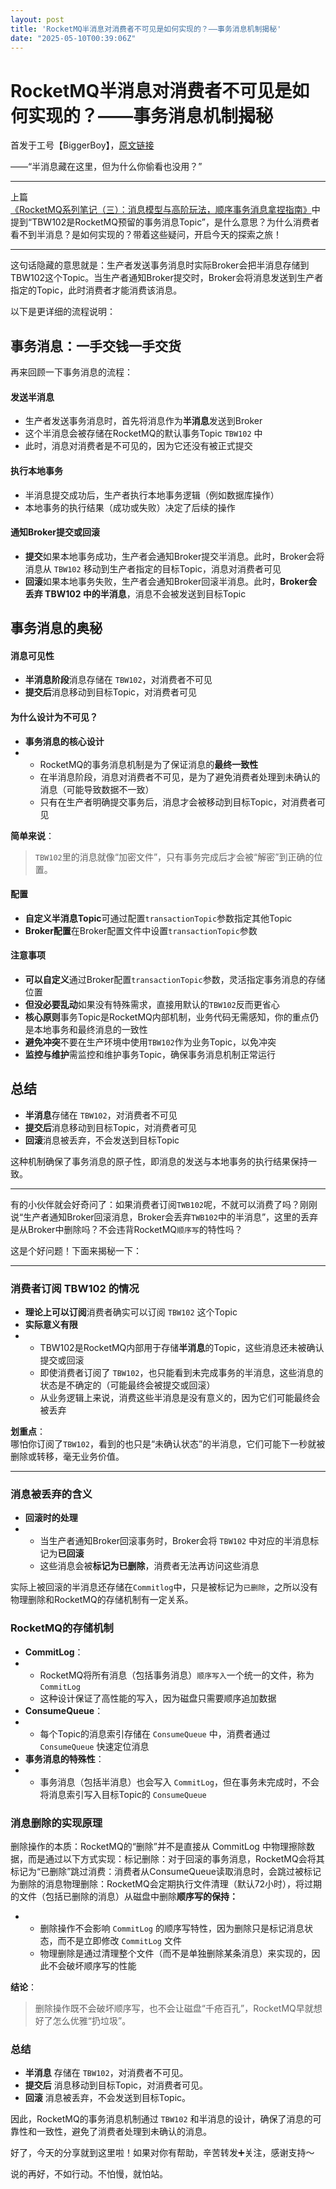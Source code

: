 ```yaml
---
layout: post
title: 'RocketMQ半消息对消费者不可见是如何实现的？——事务消息机制揭秘'
date: "2025-05-10T00:39:06Z"
---
```

RocketMQ半消息对消费者不可见是如何实现的？——事务消息机制揭秘
===================================

首发于工号【BiggerBoy】，[原文链接](https://mp.weixin.qq.com/s/7xCAc7evPBhRjt0beqBaVw)

——“半消息藏在这里，但为什么你偷看也没用？”

* * *

上篇[《RocketMQ系列笔记（三）：消息模型与高阶玩法，顺序事务消息拿捏指南》](https://mp.weixin.qq.com/s?__biz=MzUxNTQyOTIxNA==&mid=2247486379&idx=1&sn=96315e327d21af973557189b08c5b130&scene=21#wechat_redirect)中提到“TBW102是RocketMQ预留的事务消息Topic”，是什么意思？为什么消费者看不到半消息？是如何实现的？带着这些疑问，开启今天的探索之旅！

* * *

这句话隐藏的意思就是：生产者发送事务消息时实际Broker会把半消息存储到TBW102这个Topic。当生产者通知Broker提交时，Broker会将消息发送到生产者指定的Topic，此时消费者才能消费该消息。

以下是更详细的流程说明：

事务消息：一手交钱一手交货
-------------

再来回顾一下事务消息的流程：

#### **发送半消息**

*   生产者发送事务消息时，首先将消息作为**半消息**发送到Broker
*   这个半消息会被存储在RocketMQ的默认事务Topic `TBW102` 中
*   此时，消息对消费者是不可见的，因为它还没有被正式提交

#### **执行本地事务**

*   半消息提交成功后，生产者执行本地事务逻辑（例如数据库操作）
*   本地事务的执行结果（成功或失败）决定了后续的操作

#### **通知Broker提交或回滚**

*   **提交**如果本地事务成功，生产者会通知Broker提交半消息。此时，Broker会将消息从 `TBW102` 移动到生产者指定的目标Topic，消息对消费者可见
*   **回滚**如果本地事务失败，生产者会通知Broker回滚半消息。此时，**Broker会丢弃 TBW102 中的半消息**，消息不会被发送到目标Topic

事务消息的奥秘
-------

#### **消息可见性**

*   **半消息阶段**消息存储在 `TBW102`，对消费者不可见
*   **提交后**消息移动到目标Topic，对消费者可见

#### **为什么设计为不可见？**

*   **事务消息的核心设计**
*   *   RocketMQ的事务消息机制是为了保证消息的**最终一致性**
    *   在半消息阶段，消息对消费者不可见，是为了避免消费者处理到未确认的消息（可能导致数据不一致）
    *   只有在生产者明确提交事务后，消息才会被移动到目标Topic，对消费者可见

**简单来说**：

> `TBW102`里的消息就像“加密文件”，只有事务完成后才会被“解密”到正确的位置。

#### **配置**

*   **自定义半消息Topic**可通过配置`transactionTopic`参数指定其他Topic
*   **Broker配置**在Broker配置文件中设置`transactionTopic`参数

#### **注意事项**

*   **可以自定义**通过Broker配置`transactionTopic`参数，灵活指定事务消息的存储位置
*   **但没必要乱动**如果没有特殊需求，直接用默认的`TBW102`反而更省心
*   **核心原则**事务Topic是RocketMQ内部机制，业务代码无需感知，你的重点仍是本地事务和最终消息的一致性
*   **避免冲突**不要在生产环境中使用`TBW102`作为业务Topic，以免冲突
*   **监控与维护**需监控和维护事务Topic，确保事务消息机制正常运行

**总结**
------

*   **半消息**存储在 `TBW102`，对消费者不可见
*   **提交后**消息移动到目标Topic，对消费者可见
*   **回滚**消息被丢弃，不会发送到目标Topic

这种机制确保了事务消息的原子性，即消息的发送与本地事务的执行结果保持一致。

* * *

有的小伙伴就会好奇问了：如果消费者订阅`TWB102`呢，不就可以消费了吗？刚刚说“生产者通知Broker回滚消息，Broker会丢弃`TWB102`中的半消息”，这里的丢弃是从Broker中删除吗？不会违背RocketMQ`顺序写`的特性吗？

这是个好问题！下面来揭秘一下：

* * *

### **消费者订阅 TBW102 的情况**

*   **理论上可以订阅**消费者确实可以订阅 `TBW102` 这个Topic
*   **实际意义有限**
*   *   TBW102是RocketMQ内部用于存储**半消息**的Topic，这些消息还未被确认提交或回滚
    *   即使消费者订阅了 `TBW102`，也只能看到未完成事务的半消息，这些消息的状态是不确定的（可能最终会被提交或回滚）
    *   从业务逻辑上来说，消费这些半消息是没有意义的，因为它们可能最终会被丢弃

**划重点**：  
哪怕你订阅了`TBW102`，看到的也只是“未确认状态”的半消息，它们可能下一秒就被删除或转移，毫无业务价值。

* * *

### **消息被丢弃的含义**

*   **回滚时的处理**
*   *   当生产者通知Broker回滚事务时，Broker会将 `TBW102` 中对应的半消息标记为**已回滚**
    *   这些消息会被**标记为已删除**，消费者无法再访问这些消息

实际上被回滚的半消息还存储在`Commitlog`中，只是被标记为`已删除`，之所以没有物理删除和RocketMQ的存储机制有一定关系。

### **RocketMQ的存储机制**

*   **CommitLog**：
*   *   RocketMQ将所有消息（包括事务消息）`顺序写入`一个统一的文件，称为 `CommitLog`
    *   这种设计保证了高性能的写入，因为磁盘只需要顺序追加数据
*   **ConsumeQueue**：
*   *   每个Topic的消息索引存储在 `ConsumeQueue` 中，消费者通过 `ConsumeQueue` 快速定位消息
*   **事务消息的特殊性**：
*   *   事务消息（包括半消息）也会写入 `CommitLog`，但在事务未完成时，不会将消息索引写入目标Topic的 `ConsumeQueue`

### **消息删除的实现原理**

删除操作的本质：RocketMQ的“删除”并不是直接从 CommitLog 中物理擦除数据，而是通过以下方式实现：标记删除：对于回滚的事务消息，RocketMQ会将其标记为“已删除”跳过消费：消费者从ConsumeQueue读取消息时，会跳过被标记为删除的消息物理删除：RocketMQ会定期执行文件清理（默认72小时），将过期的文件（包括已删除的消息）从磁盘中删除**顺序写的保持：**

*   *   删除操作不会影响 `CommitLog` 的顺序写特性，因为删除只是标记消息状态，而不是立即修改 `CommitLog` 文件
    *   物理删除是通过清理整个文件（而不是单独删除某条消息）来实现的，因此不会破坏顺序写的性能

**结论**：

> 删除操作既不会破坏顺序写，也不会让磁盘“千疮百孔”，RocketMQ早就想好了怎么优雅“扔垃圾”。

### **总结**

*   **半消息** 存储在 `TBW102`，对消费者不可见。
*   **提交后** 消息移动到目标Topic，对消费者可见。
*   **回滚** 消息被丢弃，不会发送到目标Topic。

因此，RocketMQ的事务消息机制通过 `TBW102` 和半消息的设计，确保了消息的可靠性和一致性，避免了消费者处理到未确认的消息。

好了，今天的分享就到这里啦！如果对你有帮助，辛苦转发➕关注，感谢支持～

说的再好，不如行动。不怕慢，就怕站。